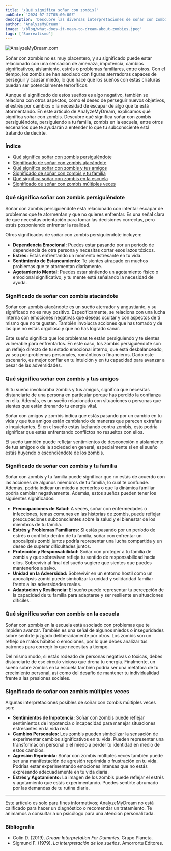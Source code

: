 ```yaml
---
title: '¿Qué significa soñar con zombis?'
pubDate: '2024-07-27T05:00:00Z'
description: 'Descubre las diversas interpretaciones de soñar con zombis, desde sensaciones de amenaza hasta estrés por cambios importantes.'
author: 'AnalyzeMyDream'
image: '/blog/what-does-it-mean-to-dream-about-zombies.jpeg'
tags: ['Surrealismo']
---
```


![AnalyzeMyDream.com](/blog/what-does-it-mean-to-dream-about-zombies.jpeg)

Soñar con zombis no es muy placentero, y su significado puede estar relacionado con una sensación de amenaza, impotencia, cambios significativos, aislamiento, estrés o problemas familiares, entre otros. Con el tiempo, los zombis se han asociado con figuras aterradoras capaces de perseguir y causar miedo, lo que hace que los sueños con estas criaturas puedan ser potencialmente terroríficos.

Aunque el significado de estos sueños es algo negativo, también se relaciona con otros aspectos, como el deseo de perseguir nuevos objetivos, el estrés por cambios o la necesidad de escapar de algo que te está atormentando. En este artículo de AnalyzeMyDream, explicamos qué significa soñar con zombis. Descubre qué significa soñar con zombis persiguiéndote, persiguiendo a tu familia, zombis en la escuela, entre otros escenarios que te ayudarán a entender lo que tu subconsciente está tratando de decirte.

### Índice

- [Qué significa soñar con zombis persiguiéndote](#qué-significa-soñar-con-zombis-persiéndote)
- [Significado de soñar con zombis atacándote](#significado-de-soñar-con-zombis-atacándote)
- [Qué significa soñar con zombis y tus amigos](#qué-significa-soñar-con-zombis-y-tus-amigos)
- [Significado de soñar con zombis y tu familia](#significado-de-soñar-con-zombis-y-tu-familia)
- [Qué significa soñar con zombis en la escuela](#qué-significa-soñar-con-zombis-en-la-escuela)
- [Significado de soñar con zombis múltiples veces](#significado-de-soñar-con-zombis-múltiples-veces)

### Qué significa soñar con zombis persiguiéndote

Soñar con zombis persiguiéndote está relacionado con intentar escapar de problemas que te atormentan y que no quieres enfrentar. Es una señal clara de que necesitas orientación para tomar las decisiones correctas, pero estás posponiendo enfrentar la realidad.

Otros significados de soñar con zombis persiguiéndote incluyen:

- **Dependencia Emocional:** Puedes estar pasando por un período de dependencia de otra persona y necesitas cortar esos lazos tóxicos.
- **Estrés:** Estás enfrentando un momento estresante en tu vida.
- **Sentimiento de Estancamiento:** Te sientes atrapado en muchos problemas que te atormentan diariamente.
- **Agotamiento Mental:** Puedes estar sintiendo un agotamiento físico o emocional significativo, y tu mente está señalando la necesidad de ayuda.

### Significado de soñar con zombis atacándote

Soñar con zombis atacándote es un sueño aterrador y angustiante, y su significado no es muy positivo. Específicamente, se relaciona con una lucha interna con emociones negativas que deseas ocultar y con aspectos de ti mismo que no te gustan. También involucra acciones que has tomado y de las que no estás orgulloso y que no has logrado sanar.

Este sueño significa que los problemas te están persiguiendo y te sientes vulnerable para enfrentarlos. En este caso, los zombis persiguiéndote son un reflejo directo de tu estado emocional interno, que está desbalanceado, ya sea por problemas personales, románticos o financieros. Dado este escenario, es mejor confiar en tu intuición y en tu capacidad para avanzar a pesar de las adversidades.

### Qué significa soñar con zombis y tus amigos

Si tu sueño involucraba zombis y tus amigos, significa que necesitas distanciarte de una persona en particular porque has perdido la confianza en ella. Además, es un sueño relacionado con situaciones o personas que sientes que están drenando tu energía vital.

Soñar con amigos y zombis indica que estás pasando por un cambio en tu vida y que tus amigos están cambiando de maneras que parecen extrañas o inquietantes. Si en el sueño estás luchando contra zombis, esto podría significar que estás enfrentando conflictos no resueltos con ellos.

El sueño también puede reflejar sentimientos de desconexión o aislamiento de tus amigos o de la sociedad en general, especialmente si en el sueño estás huyendo o escondiéndote de los zombis.

### Significado de soñar con zombis y tu familia

Soñar con zombis y tu familia puede significar que no estás de acuerdo con las acciones de algunos miembros de tu familia, lo cual te confunde. Además, podría indicar un miedo a perderlos o que la dinámica familiar podría cambiar negativamente. Además, estos sueños pueden tener los siguientes significados:

- **Preocupaciones de Salud:** A veces, soñar con enfermedades o infecciones, temas comunes en las historias de zombis, puede reflejar preocupaciones subconscientes sobre la salud y el bienestar de los miembros de tu familia.
- **Estrés y Problemas Familiares:** Si estás pasando por un período de estrés o conflicto dentro de tu familia, soñar con enfrentar un apocalipsis zombi juntos podría representar una lucha compartida y un deseo de superar dificultades juntos.
- **Protección y Responsabilidad:** Soñar con proteger a tu familia de zombis y que sobrevivan refleja tu sentido de responsabilidad hacia ellos. Sobrevivir al final del sueño sugiere que sientes que puedes mantenerlos a salvo.
- **Unidad en la Adversidad:** Sobrevivir en un entorno hostil como un apocalipsis zombi puede simbolizar la unidad y solidaridad familiar frente a las adversidades reales.
- **Adaptación y Resiliencia:** El sueño puede representar tu percepción de la capacidad de tu familia para adaptarse y ser resiliente en situaciones difíciles.

### Qué significa soñar con zombis en la escuela

Soñar con zombis en la escuela está asociado con problemas que te impiden avanzar. También es una señal de algunos miedos o inseguridades sobre sentirte juzgado deliberadamente por otros. Los zombis son un reflejo de malos hábitos o emociones, por lo que debes analizar tus patrones para corregir lo que necesitas a tiempo.

Del mismo modo, si estás rodeado de personas negativas o tóxicas, debes distanciarte de ese círculo vicioso que drena tu energía. Finalmente, un sueño sobre zombis en la escuela también podría ser una metáfora de tu crecimiento personal, así como del desafío de mantener tu individualidad frente a las presiones sociales.

### Significado de soñar con zombis múltiples veces

Algunas interpretaciones posibles de soñar con zombis múltiples veces son:

- **Sentimientos de Impotencia:** Soñar con zombis puede reflejar sentimientos de impotencia o incapacidad para manejar situaciones estresantes en la vida real.
- **Cambios Personales:** Los zombis pueden simbolizar la sensación de experimentar cambios significativos en tu vida. Pueden representar una transformación personal o el miedo a perder tu identidad en medio de estos cambios.
- **Agresión Reprimida:** Soñar con zombis múltiples veces también puede ser una manifestación de agresión reprimida o frustración en tu vida. Podrías estar experimentando emociones intensas que no estás expresando adecuadamente en tu vida diaria.
- **Estrés y Agotamiento:** La imagen de los zombis puede reflejar el estrés y agotamiento que estás experimentando. Puedes sentirte abrumado por las demandas de tu rutina diaria.

---

Este artículo es solo para fines informativos; AnalyzeMyDream no está calificado para hacer un diagnóstico o recomendar un tratamiento. Te animamos a consultar a un psicólogo para una atención personalizada.

### Bibliografía

- Colin D. (2019). *Dream Interpretation For Dummies*. Grupo Planeta.
- Sigmund F. (1979). *La interpretación de los sueños*. Amorrortu Editores.
